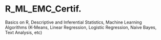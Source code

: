 # R_ML_EMC_Certif.
Basics on R, Descriptive and Inferential Statistics, Machine Learning Algorithms (K-Means, Linear Regression, Logistic Regression, Naive Bayes, Text Analysis, etc)
